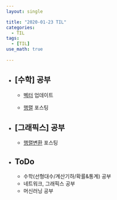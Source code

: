 ```yaml
---
layout: single

title: "2020-01-23 TIL"
categories:
  - TIL
tags:
  - [TIL]
use_math: true
 
---
```




- ## [수학] 공부

  - [벡터](/math/Vector) 업데이트
  
  - [행렬](/math/Matrix) 포스팅
  
    
  
- ## [그래픽스] 공부

  - [행렬변환](/graphics/Matrix-Transform) 포스팅
  



- ## ToDo

  - 수학(선형대수/계산기하/확률&통계) 공부
  - 네트워크, 그래픽스 공부
  - 머신러닝 공부

